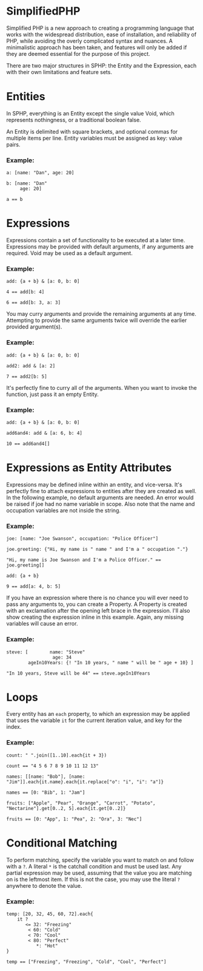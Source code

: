 SimplifiedPHP
=============

Simplified PHP is a new approach to creating a programming language that works with the widespread distribution, ease of installation, and reliability of PHP, while avoiding the overly complicated syntax and nuances. A minimalistic approach has been taken, and features will only be added if they are deemed essential for the purpose of this project.

There are two major structures in SPHP: the Entity and the Expression, each with their own limitations and feature sets.

# Entities

In SPHP, everything is an Entity except the single value Void, which represents nothingness, or a traditional boolean false.

An Entity is delimited with square brackets, and optional commas for multiple items per line. Entity variables must be assigned as key: value pairs.

### Example:

    a: [name: "Dan", age: 20]

    b: [name: "Dan"
         age: 20]

    a == b

# Expressions

Expressions contain a set of functionality to be executed at a later time. Expressions may be provided with default arguments, if any arguments are required. Void may be used as a default argument.

### Example:

    add: {a + b} & [a: 0, b: 0]

    4 == add[b: 4]

    6 == add[b: 3, a: 3]

You may curry arguments and provide the remaining arguments at any time. Attempting to provide the same arguments twice will override the earlier provided argument(s).

### Example:

    add: {a + b} & [a: 0, b: 0]

    add2: add & [a: 2]

    7 == add2[b: 5]

It's perfectly fine to curry all of the arguments. When you want to invoke the function, just pass it an empty Entity.

### Example:

    add: {a + b} & [a: 0, b: 0]

    add6and4: add & [a: 6, b: 4]

    10 == add6and4[]

# Expressions as Entity Attributes

Expressions may be defined inline within an entity, and vice-versa. It's perfectly fine to attach expressions to entities after they are created as well. In the following example, no default arguments are needed. An error would be raised if joe had no name variable in scope. Also note that the name and occupation variables are not inside the string.

### Example:

    joe: [name: "Joe Swanson", occupation: "Police Officer"]
    
    joe.greeting: {"Hi, my name is " name " and I'm a " occupation "."}
    
    "Hi, my name is Joe Swanson and I'm a Police Officer." == joe.greeting[]

    add: {a + b}
    
    9 == add[a: 4, b: 5]
    
If you have an expression where there is no chance you will ever need to pass any arguments to, you can create a Property. A Property is created with an exclamation after the opening left brace in the expression. I'll also show creating the expression inline in this example. Again, any missing variables will cause an error.

### Example:

    steve: [        name: "Steve"
                     age: 34
            ageIn10Years: {! "In 10 years, " name " will be " age + 10} ]
    
    "In 10 years, Steve will be 44" == steve.ageIn10Years

# Loops

Every entity has an `each` property, to which an expression may be applied that uses the variable `it` for the current iteration value, and key for the index.

### Example:

    count: " ".join([1..10].each{it + 3})

    count == "4 5 6 7 8 9 10 11 12 13"
    
    names: [[name: "Bob"], [name: "Jim"]].each{it.name}.each{it.replace["o": "i", "i": "a"]}
    
    names == [0: "Bib", 1: "Jam"]
    
    fruits: ["Apple", "Pear", "Orange", "Carrot", "Potato", "Nectarine"].get[0..2, 5].each{it.get[0..2]}
    
    fruits == [0: "App", 1: "Pea", 2: "Ora", 3: "Nec"] 
    
# Conditional Matching

To perform matching, specify the variable you want to match on and follow with a `?`. A literal `*` is the catchall condition and must be used last. Any partial expression may be used, assuming that the value you are matching on is the leftmost item. If this is not the case, you may use the literal `?` anywhere to denote the value.

### Example:

    temp: [20, 32, 45, 60, 72].each{
        it ?
           <= 32: "Freezing"
            < 60: "Cold"
            < 70: "Cool"
            < 80: "Perfect"
               *: "Hot"
    }
    
    temp == ["Freezing", "Freezing", "Cold", "Cool", "Perfect"]
